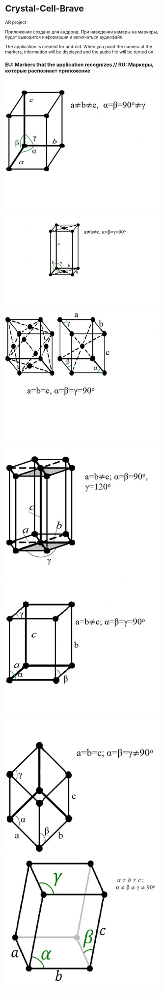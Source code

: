 # Crystal-Cell-Brave
AR project

Приложение создано для андроид.
При наведении камеры на маркеры, будет выводится информация и включаться аудиофайл.

The application is created for android.
When you point the camera at the markers, information will be displayed and the audio file will be turned on.


### EU: Markers that the application recognizes // RU: Маркеры, которые распознает приложение

![Monoclinic syngony](Assets/ARFiles/Markers/Monoklinnaya.png)
![Rhombic syngony](Assets/ARFiles/Markers/Rombicheskaya.png)
![Cubic syngony](Assets/ARFiles/Markers/Kubicheskaya.png)
![Hexagonal syngony](Assets/ARFiles/Markers/Geksagonalnaya.png)
![Tetragonal syngony](Assets/ARFiles/Markers/Tetragonalnaya.png)
![Trigonal syngony](Assets/ARFiles/Markers/Trigonalnaya.png)
![Triclinic syngony](Assets/ARFiles/Markers/TriklinnayaSingoniya.png)
